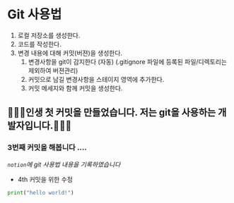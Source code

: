 # Git 사용법

1. 로컬 저장소를 생성한다.
2. 코드를 작성한다.
3. 변경 내용에 대해 커밋(버젼)을 생성한다.
    1. 변경사항을 git이 감지한다 (자동) (.gitignore 파일에 등록된 파일/디렉토리는 제외하여 버젼관리)
    2. 커밋으로 남길 변경사항을 스테이지 영역에 추가한다.
    3. 커밋 메세지와 함께 커밋을 생성한다.


## 🥕🥕🥕인생 첫 커밋을 만들었습니다. 저는 git을 사용하는 개발자입니다.🥕🥕🥕


### 3번째 커밋을 해봅니다 ....

*`notion`에 git 사용법 내용을 기록하였습니다* 
* 4th 커밋을 위한 수정


```python
print("hello world!")
```

